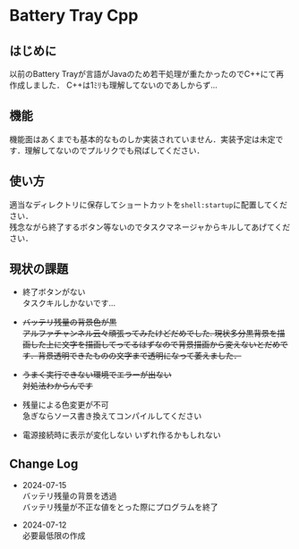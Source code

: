 # Battery Tray Cpp
## はじめに
以前のBattery Trayが言語がJavaのため若干処理が重たかったのでC++にて再作成しました．
C++は1ﾐﾘも理解してないのであしからず...

## 機能
機能面はあくまでも基本的なものしか実装されていません．実装予定は未定です．理解してないのでプルリクでも飛ばしてください．

## 使い方
適当なディレクトリに保存してショートカットを`shell:startup`に配置してください．  
残念ながら終了するボタン等ないのでタスクマネージャからキルしてあげてください．

## 現状の課題
- 終了ボタンがない  
    タスクキルしかないです...  

- ~~バッテリ残量の背景色が黒~~  
    ~~アルファチャンネル云々頑張ってみたけどだめでした. 現状多分黒背景を描画した上に文字を描画してってるはずなので背景描画から変えないとだめです．背景透明できたものの文字まで透明になって萎えました．~~

- ~~うまく実行できない環境でエラーが出ない~~  
    ~~対処法わからんです~~

- 残量による色変更が不可  
    急ぎならソース書き換えてコンパイルしてください

- 電源接続時に表示が変化しない
    いずれ作るかもしれない

## Change Log
- 2024-07-15  
    バッテリ残量の背景を透過  
    バッテリ残量が不正な値をとった際にプログラムを終了

- 2024-07-12  
    必要最低限の作成
